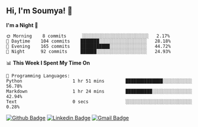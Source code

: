 ## Hi, I'm Soumya! 👋

<!--START_SECTION:waka-->
**I'm a Night 🦉** 

```text
🌞 Morning    8 commits      ░░░░░░░░░░░░░░░░░░░░░░░░░   2.17% 
🌆 Daytime    104 commits    ███████░░░░░░░░░░░░░░░░░░   28.18% 
🌃 Evening    165 commits    ███████████░░░░░░░░░░░░░░   44.72% 
🌙 Night      92 commits     ██████░░░░░░░░░░░░░░░░░░░   24.93%

```


📊 **This Week I Spent My Time On** 

```text
💬 Programming Languages: 
Python                   1 hr 51 mins        ██████████████░░░░░░░░░░░   56.78% 
Markdown                 1 hr 24 mins        ██████████░░░░░░░░░░░░░░░   42.94% 
Text                     0 secs              ░░░░░░░░░░░░░░░░░░░░░░░░░   0.28%

```


<!--END_SECTION:waka-->

[![Github Badge](https://img.shields.io/badge/-rubyruins-grey?style=for-the-badge&logo=github&logoColor=white&link=https://github.com/rubyruins/)](https://www.github.com/rubyruins/) 
[![Linkedin Badge](https://img.shields.io/badge/-Soumya%20Parekh-0072b1?style=for-the-badge&logo=Linkedin&logoColor=white&link=https://www.linkedin.com/in/Soumya-Parekh/)](https://www.linkedin.com/in/Soumya-Parekh/) 
[![Gmail Badge](https://img.shields.io/badge/-soumya.parekh@somaiya.edu-c14438?style=for-the-badge&logo=Gmail&logoColor=white&link=mailto:soumya.parekh@somaiya.edu)](mailto:soumya.parekh@somaiya.edu) 
